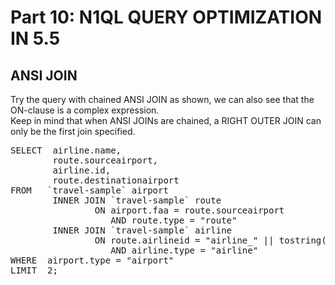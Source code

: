 # Part 10: N1QL QUERY OPTIMIZATION IN 5.5

## ANSI JOIN

Try the query with chained ANSI JOIN as shown, we can also see that the ON-clause is a complex expression.
<br>
Keep in mind that when ANSI JOINs are chained, a RIGHT OUTER JOIN can only be the first join specified.

<pre id="exmaple">
SELECT 	airline.name,
        route.sourceairport,
        airline.id,
        route.destinationairport
FROM   `travel-sample` airport
       	INNER JOIN `travel-sample` route
               	ON airport.faa = route.sourceairport
                   AND route.type = "route"
       	INNER JOIN `travel-sample` airline
                ON route.airlineid = "airline_" || tostring(airline.id)
                   AND airline.type = "airline"
WHERE  airport.type = "airport"
LIMIT  2;
</pre>


